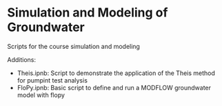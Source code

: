 # Simulation and Modeling of Groundwater
Scripts for the course simulation and modeling

Additions:
  - Theis.ipnb: Script to demonstrate the application of the Theis method for pumpint test analysis
  - FloPy.ipnb: Basic script to define and run a MODFLOW groundwater model with flopy
